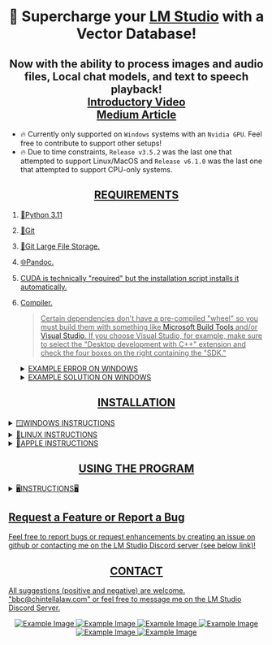 <div align="center">
  <h1>🚀 Supercharge your <a href="https://lmstudio.ai/">LM Studio</a> with a Vector Database!</h1>
  <h2>Now with the ability to process images and audio files, Local chat models, and text to speech playback!<br><a href="https://www.youtube.com/watch?v=J1t95ecV11U">Introductory Video</a><br><a href="https://medium.com/@vici0549/search-images-with-vector-database-retrieval-augmented-generation-rag-3d5a48881de5">Medium Article</a></h2>
</div>



* 🔥 Currently only supported on ```Windows``` systems with an ```Nvidia GPU```.  Feel free to contribute to support other setups!
* 🔥 Due to time constraints, ```Release v3.5.2``` was the last one that attempted to support Linux/MacOS and ```Release v6.1.0``` was the last one that attempted to support CPU-only systems.

<div align="center"> <h2><u>REQUIREMENTS</h2></div>
  
1) 🐍[Python 3.11](https://www.python.org/downloads/release/python-3119/)
2) 📁[Git](https://git-scm.com/downloads)
3) 📁[Git Large File Storage](https://git-lfs.com/).
4) 🌐[Pandoc](https://github.com/jgm/pandoc/releases).
5) CUDA is technically "required" but the installation script installs it automatically.
6) Compiler.
   > Certain dependencies don't have a pre-compiled "wheel" so you must build them with something like [Microsoft Build Tools](https://visualstudio.microsoft.com/visual-cpp-build-tools/) and/or [Visual Studio](https://visualstudio.microsoft.com/).  If you choose Visual Studio, for example, make sure to select the "Desktop development with C++" extension and check the four boxes on the right containing the "SDK."

   <details>
     <summary>EXAMPLE ERROR ON WINDOWS</summary>
     <img src="https://github.com/BBC-Esq/ChromaDB-Plugin-for-LM-Studio/raw/main/sample_error.png">
   </details>

   <details>
     <summary>EXAMPLE SOLUTION ON WINDOWS</summary>
     <img src="https://github.com/BBC-Esq/ChromaDB-Plugin-for-LM-Studio/raw/main/build_tools.png">
   </details>

<div align="center"> <h2>INSTALLATION</h2></div>

<details>
  <summary>🪟WINDOWS INSTRUCTIONS</summary>
  
### Step 1
Download the latest "release," extract its contents, and navigate to the "src" folder to run the following commands:
  * NOTE: If you clone this repository you WILL NOT get the latest release.  Instead, you will development versions of this program which may or may not be stable.
### Step 2
Within the ```src``` folder, open a command prompt and create a [virtual environment](https://realpython.com/python-virtual-environments-a-primer/):
```
python -m venv .
```
### Step 3
Activate the virtual environment:
```
.\Scripts\activate
```
### Step 4
Run the setup script:
   > Only for ```Windows``` for now.
```
python setup_windows.py
```
### Optional Step 5
Run this command if you want to doublecheck that you installed the Pytorch and gpu-acceleration software correctly:
```
python check_gpu.py
```
</details>

<details>
  <summary>🐧LINUX INSTRUCTIONS</summary>

Linux users must use Release v3.5.2 until I can update the codebase due to recent major changes.  Download the ZIP file for that release and follow the instructions in the readme.md.

</details>

<details>
  <summary>🍎APPLE INSTRUCTIONS</summary>

MacOS users must use Release v3.5.2 until I can update the codebase due to recent major changes.  Download the ZIP file for that release and follow the instructions in the readme.md.

</details>

<div align="center"> <h2>USING THE PROGRAM</h2></div>
<details>
  <summary>🖥️INSTRUCTIONS🖥</summary>

## Activate Virtual Environment
* Every time you want to use the program you must activate the virtual environment first from within the ```src``` folder.
## Start the Program
To start the program run this command:
```
python gui.py
```

## 🔥Important🔥
* Read the User Guide located within the graphical user interface itself.

## Download Vector Model
* Select and download a vector/embedding model from the ```Models Tab```.

## Create a Vector Database
This program extracts the text from a variety of file types and puts them into the vector database.  It also allows you to create summarizes of images and transcriptions of audio files to be put into the database.

### Entering General File Types

In the ```Create Database``` tab, select files you want to add to the database.  You can click the ```Choose Files``` button as many times as you want.
   > The supported file extensions are: ```.pdf```, ```.docx```, ```.epub```, ```.txt```, ```.html```, ```.enex```, ```.eml```, ```.msg```, ```.csv```, ```.xls```, ```.xlsx```, ```.rtf```, ```.odt```.

### Entering Images
This program uses "vision" models to create summaries of images, which can then be entered into the database and searched.  Before inputting images, I highly recommend that you test the various vision models for the one you like the most.

To test a vision model:
1) From the ```Create Database``` tab, select one or more images.
2) From the ```Settings``` tab, select the vision model you want to test.
3) From the ```Tools``` tab, process the images.

After determining which vision model you like, add images to the database by selecting them from the ```Create Database``` tab like any other file.  When you eventually create the database they will be automatically processed.
   > Supported file types are: ```.png```, ```.jpg```, ```.jpeg```, ```.bmp```, ```.gif```, ```.tif```, ```.tiff```

### Entering Audio Files
Audio files can be transcribed and put into the database to be searched.  Before transcribing a long audio file, I highly recommend testing the various ```Whisper``` models on a shorter audio file as well as experimenting with different ```batch``` settings.  Your goal should be to use as large of a ```Whisper``` model as your GPU supports and then adjust the batch size to keep the VRAM usage within your available VRAM> to ensure that the settings don't exceed your available VRAM.
   > Supported audio extensions include, but are not limited to: ```.mp3```, ```.wav```, ```.m4a```, ```.ogg```, ```.wma```

To test optimal settings:
1) Within the ```Tools``` tab, select a short audio file.
2) Select a ```Whisper``` model.  Read more about the size and quantization levels in the ```User Guide```.
3) Process the audio file.
4) Within the ```Create Database``` tab, doubleclick the transcription that was just created.
5) Skim the ```page content``` field to get a sense of whether the transcription is accurate enough for your use-case or if you need to selecta more accurate ```Whisper``` model.
   > To avoid getting a shoddy transcription, it is always better IMHO to choose as large a model as possible, reducing the ```batch``` setting if need be to keep the VRAM requirements within you're available VRAM.

Once you've obtained the optimal settings for your system, it's time to transcribe an audio file into the database:
1) Within the ```Create Database``` tab, delete any transcriptions you don't want entered into the database.
2) Create new transctiptions you want entered (repeate for multiple files).
   > Batch processing is not yet available.

### Actually Creating The Database
* Download a vector model from the ```Models``` tab.
* Within the ```Create Database``` tab, create the database.

### Manging the Database
* The ```Manage Database``` tab allows you to view the contents of all databases that you've created and delete them if you want.

## Query a Database (No LM Studio)
* In the ```Query Database``` tab, select the database you want to use from the pulldown menu.
* Enter your question by typing it or using the ```Record Question``` button.
* Check the ```chunks only``` checkbox to only receive the relevant contexts.
* Click ```Submit Question```.
  * In the ```Settings``` tab, you can change multiple settings regarding querying the database.  More information can be found in the User Guide.

## Query a Database with a Response From LM Studio
This program gets relevant chunks from the vector database and forwarding them - along with your question - to LM Studio for an answer!
* Perform the above steps regarding entering a question and choosing settings, but make sure that ```Chunks Only``` is 🔥UNCHECKED🔥.
* Start LM Studio and go to the Server tab on the left.
* Load a model.
* Turn ```Apply Prompt Formatting``` to "OFF."
* On the right side within ```Prompt Format```, make sure that all of the following settings are blank:
  * ```System Message Prefix```
  * ```System Message Suffix```
  * ```User Message Prefix```
  * ```User Message Suffix```
* At the top, load a model within LM Studio.
* On the right, adjust the ```GPU Offload``` setting to your liking.
* Within my program, go to the ```Settings``` tab, select the appropriate prompt format for the model loaded in LM Studio, click ```Update Settings```.
* In LM Studio,  click ```Start Server.```
* In the ```Query Database``` tab, click ```Submit Question```.

</details>

## Request a Feature or Report a Bug

Feel free to report bugs or request enhancements by creating an issue on github or contacting me on the LM Studio Discord server (see below link)!

<div align="center"><h2>CONTACT</h2></div>

All suggestions (positive and negative) are welcome.  "bbc@chintellalaw.com" or feel free to message me on the [LM Studio Discord Server](https://discord.gg/aPQfnNkxGC).

<div align="center">
<img src="https://github.com/BBC-Esq/ChromaDB-Plugin-for-LM-Studio/raw/main/example0.png" alt="Example Image">
<img src="https://github.com/BBC-Esq/ChromaDB-Plugin-for-LM-Studio/raw/main/example1.png" alt="Example Image">
<img src="https://github.com/BBC-Esq/ChromaDB-Plugin-for-LM-Studio/raw/main/example2.png" alt="Example Image">
<img src="https://github.com/BBC-Esq/ChromaDB-Plugin-for-LM-Studio/raw/main/example3.png" alt="Example Image">
<img src="https://github.com/BBC-Esq/ChromaDB-Plugin-for-LM-Studio/raw/main/example4.png" alt="Example Image">
<img src="https://github.com/BBC-Esq/ChromaDB-Plugin-for-LM-Studio/raw/main/example5.png" alt="Example Image">
</div>
